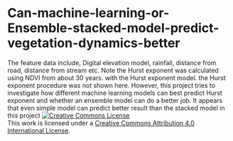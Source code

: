 # Can-machine-learning-or-Ensemble-stacked-model-predict-vegetation-dynamics-better
The feature data include, Digital elevation model, rainfall, distance from road, distance from stream etc. Note the Hurst exponent was calculated using NDVI from about 30 years. with the Hurst exponent model. the Hurst exponent procedure was not shown here. However, this project tries to investigate how different machine learning models can best predict Hurst exponent and whether an ensemble model can do a better job. It appears that even simple model can predict better result than the stacked model in this project
<a rel="license" href="http://creativecommons.org/licenses/by/4.0/"><img alt="Creative Commons License" style="border-width:0" src="https://i.creativecommons.org/l/by/4.0/88x31.png" /></a><br />This work is licensed under a <a rel="license" href="http://creativecommons.org/licenses/by/4.0/">Creative Commons Attribution 4.0 International License</a>.
